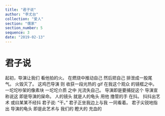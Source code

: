 ```yaml
---
title: "君子说"
author: "李尤台"
collection: "爱人"
section: "儒家"
section_number: 5
sequence: 3
date: "2019-02-13"
---
```


# 君子说

起初，导演让我们
看他拍的火。
在燃烧中推动自己
然后把自己
排泄成一股尾气。
火毁灭了。
这鸡巴导演
则
收获一段光热的 gif
在我这个观众
的镜框之中。
一坨坨吵架的像素块
一坨坨介质
之中
光流失自己。
导演即是要捕捉这个
导演宣称说这
即是导演的屎命。
人的镜头
就是人的龟头
用他
撸管的手
在抖。
抖抖出艺术
或曰某某不经抖
君子说:
“干。”
君子正坐我边上与我
一同看着。
君子尖锐地指出
导演的龟头
即是此艺术与
我们的
瞪大的
充血的
